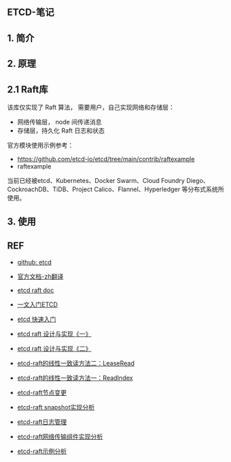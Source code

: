 ## ETCD-笔记

## 1. 简介





## 2. 原理

## 2.1 Raft库

该库仅实现了 Raft 算法， 需要用户，自己实现网络和存储层：

- 网络传输层， node 间传递消息
- 存储层，持久化 Raft 日志和状态



官方模块使用示例参考：

- https://github.com/etcd-io/etcd/tree/main/contrib/raftexample
- raftexample



当前已经被etcd、Kubernetes、Docker Swarm、Cloud Foundry Diego、CockroachDB、TiDB、Project Calico、Flannel、Hyperledger 等分布式系统所使用。



## 3. 使用



## REF

- [github: etcd](https://github.com/etcd-io/etcd)
- [官方文档-zh翻译](https://doczhcn.gitbook.io/etcd/index)
- [etcd raft doc](https://github.com/etcd-io/etcd/blob/main/raft/README.md)
- [一文入门ETCD](https://juejin.cn/post/6844904031186321416#heading-0)
- [etcd 快速入门](https://zhuanlan.zhihu.com/p/96428375)
- [etcd raft 设计与实现《一》](https://zhuanlan.zhihu.com/p/51063866)
- [etcd raft 设计与实现《二》](https://zhuanlan.zhihu.com/p/51065416) 
- [etcd-raft的线性一致读方法二：LeaseRead](https://zhuanlan.zhihu.com/p/31118381) 
- [etcd-raft的线性一致读方法一：ReadIndex](https://zhuanlan.zhihu.com/p/31050303) 
- [etcd-raft节点变更](https://zhuanlan.zhihu.com/p/29886900) 
- [etcd-raft snapshot实现分析](https://zhuanlan.zhihu.com/p/29865583)  

- [etcd-raft日志管理](https://zhuanlan.zhihu.com/p/29692778) 
- [etcd-raft网络传输组件实现分析](https://zhuanlan.zhihu.com/p/29207055) 

- [etcd-raft示例分析](https://zhuanlan.zhihu.com/p/29180575) 

